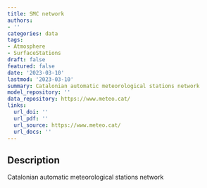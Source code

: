 ```yaml
---
title: SMC network
authors:
- ''
categories: data
tags:
- Atmosphere
- SurfaceStations
draft: false
featured: false
date: '2023-03-10'
lastmod: '2023-03-10'
summary: Catalonian automatic meteorological stations network
model_repository: ''
data_repository: https://www.meteo.cat/
links:
  url_doi: ''
  url_pdf: ''
  url_source: https://www.meteo.cat/
  url_docs: ''
---
```


## Description

Catalonian automatic meteorological stations network

